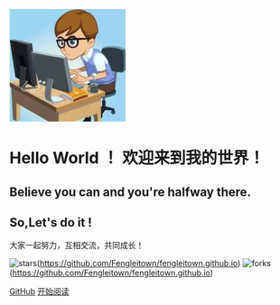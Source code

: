 <!--![logo](_media/1024.png) -->

![logo](_media/1024.png)

[//]: # (![logo]&#40;_media/1024.png&#41;)

# Hello World ！ 欢迎来到我的世界！

## Believe you can and you're halfway there.
## So,Let's do it !

大家一起努力，互相交流，共同成长！
    
![stars](https://badgen.net/github/stars/Fengleitown/fengleitown.github.io?icon=github&color=4ab8a1)(https://github.com/Fengleitown/fengleitown.github.io) ![forks](https://badgen.net/github/forks/Fengleitown/fengleitown.github.io?icon=github&color=4ab8a1)(https://github.com/Fengleitown/fengleitown.github.io) 

[GitHub](<https://github.com/Fengleitown/fengleitown.github.io>)
[开始阅读](README.md)